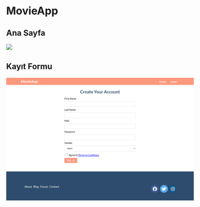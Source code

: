 # MovieApp
## Ana Sayfa
![](https://github.com/berkiskitoglu/MovieApp/blob/main/images/anasayfa.png)
## Kayıt Formu
![](https://github.com/berkiskitoglu/MovieApp/blob/main/images/image-2.png)
